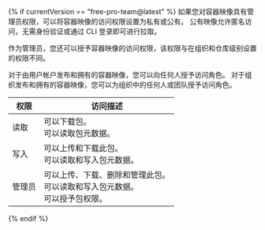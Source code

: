 {% if currentVersion == "free-pro-team@latest" %}
如果您对容器映像具有管理员权限，可以将容器映像的访问权限设置为私有或公有。 公有映像允许匿名访问，无需身份验证或通过 CLI 登录即可进行拉取。

作为管理员，您还可以授予容器映像的访问权限，该权限与在组织和仓库级别设置的权限不同。

对于由用户帐户发布和拥有的容器映像，您可以向任何人授予访问角色。 对于组织发布和拥有的容器映像，您可以为组织中的任何人或团队授予访问角色。

| 权限  | 访问描述                                                         |
| --- | ------------------------------------------------------------ |
| 读取  | 可以下载包。 <br> 可以读取包元数据。                                  |
| 写入  | 可以上传和下载此包。 <br> 可以读取和写入包元数据。                           |
| 管理员 | 可以上传、下载、删除和管理此包。 <br> 可以读取和写入包元数据。 <br> 可以授予包权限。 |
{% endif %}
